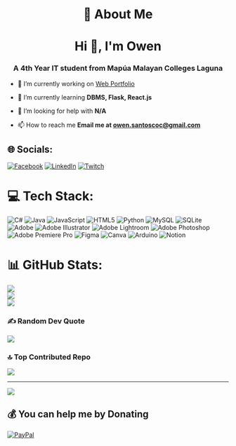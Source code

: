 <h1 align="center">💫 About Me</h1>
<h1 align="center">Hi 👋, I'm Owen</h1>
<h3 align="center">A 4th Year IT student from Mapúa Malayan Colleges Laguna</h3>

- 🔭 I’m currently working on [Web Portfolio](https://github.com/Hir0su/Web-Portfolio)

- 🌱 I’m currently learning **DBMS, Flask, React.js**

- 🤝 I’m looking for help with **N/A**

- 📫 How to reach me **Email me at owen.santoscoc@gmail.com**


## 🌐 Socials:
[![Facebook](https://img.shields.io/badge/Facebook-%231877F2.svg?logo=Facebook&logoColor=white)](https://facebook.com/owen.santos22) [![LinkedIn](https://img.shields.io/badge/LinkedIn-%230077B5.svg?logo=linkedin&logoColor=white)](https://linkedin.com/in/ogsantos) [![Twitch](https://img.shields.io/badge/Twitch-%239146FF.svg?logo=Twitch&logoColor=white)](https://twitch.tv/HiroooSan)

# 💻 Tech Stack:
![C#](https://img.shields.io/badge/c%23-%23239120.svg?style=for-the-badge&logo=csharp&logoColor=white) ![Java](https://img.shields.io/badge/java-%23ED8B00.svg?style=for-the-badge&logo=openjdk&logoColor=white) ![JavaScript](https://img.shields.io/badge/javascript-%23323330.svg?style=for-the-badge&logo=javascript&logoColor=%23F7DF1E) ![HTML5](https://img.shields.io/badge/html5-%23E34F26.svg?style=for-the-badge&logo=html5&logoColor=white) ![Python](https://img.shields.io/badge/python-3670A0?style=for-the-badge&logo=python&logoColor=ffdd54) ![MySQL](https://img.shields.io/badge/mysql-%2300000f.svg?style=for-the-badge&logo=mysql&logoColor=white) ![SQLite](https://img.shields.io/badge/sqlite-%2307405e.svg?style=for-the-badge&logo=sqlite&logoColor=white) ![Adobe](https://img.shields.io/badge/adobe-%23FF0000.svg?style=for-the-badge&logo=adobe&logoColor=white) ![Adobe Illustrator](https://img.shields.io/badge/adobe%20illustrator-%23FF9A00.svg?style=for-the-badge&logo=adobe%20illustrator&logoColor=white) ![Adobe Lightroom](https://img.shields.io/badge/Adobe%20Lightroom-31A8FF.svg?style=for-the-badge&logo=Adobe%20Lightroom&logoColor=white) ![Adobe Photoshop](https://img.shields.io/badge/adobe%20photoshop-%2331A8FF.svg?style=for-the-badge&logo=adobe%20photoshop&logoColor=white) ![Adobe Premiere Pro](https://img.shields.io/badge/Adobe%20Premiere%20Pro-9999FF.svg?style=for-the-badge&logo=Adobe%20Premiere%20Pro&logoColor=white) ![Figma](https://img.shields.io/badge/figma-%23F24E1E.svg?style=for-the-badge&logo=figma&logoColor=white) ![Canva](https://img.shields.io/badge/Canva-%2300C4CC.svg?style=for-the-badge&logo=Canva&logoColor=white) ![Arduino](https://img.shields.io/badge/-Arduino-00979D?style=for-the-badge&logo=Arduino&logoColor=white) ![Notion](https://img.shields.io/badge/Notion-%23000000.svg?style=for-the-badge&logo=notion&logoColor=white)
# 📊 GitHub Stats:
![](https://github-readme-stats.vercel.app/api?username=Hir0su&theme=dark&hide_border=false&include_all_commits=true&count_private=true)<br/>
![](https://github-readme-streak-stats.herokuapp.com/?user=Hir0su&theme=dark&hide_border=false)<br/>
![](https://github-readme-stats.vercel.app/api/top-langs/?username=Hir0su&theme=dark&hide_border=false&include_all_commits=true&count_private=true&layout=compact)

### ✍️ Random Dev Quote
![](https://quotes-github-readme.vercel.app/api?type=horizontal&theme=tokyonight)

### 🔝 Top Contributed Repo
![](https://github-contributor-stats.vercel.app/api?username=Hir0su&limit=5&theme=tokyonight&combine_all_yearly_contributions=true)

---
[![](https://visitcount.itsvg.in/api?id=Hir0su&icon=5&color=6)](https://visitcount.itsvg.in)

  ## 💰 You can help me by Donating
  [![PayPal](https://img.shields.io/badge/PayPal-00457C?style=for-the-badge&logo=paypal&logoColor=white)](https://paypal.me/hirosu22) 

  
<!-- Proudly created with GPRM ( https://gprm.itsvg.in ) -->
